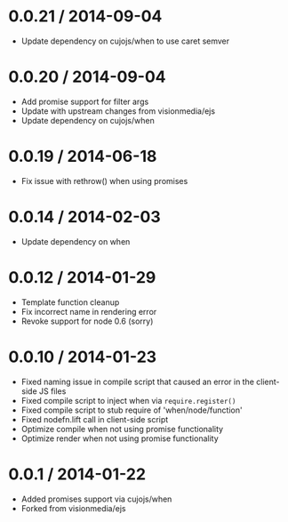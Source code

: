 0.0.21 / 2014-09-04
==================

 * Update dependency on cujojs/when to use caret semver

0.0.20 / 2014-09-04
==================

 * Add promise support for filter args
 * Update with upstream changes from visionmedia/ejs
 * Update dependency on cujojs/when

0.0.19 / 2014-06-18
==================

 * Fix issue with rethrow() when using promises

0.0.14 / 2014-02-03
==================

 * Update dependency on when

0.0.12 / 2014-01-29
==================

 * Template function cleanup
 * Fix incorrect name in rendering error
 * Revoke support for node 0.6 (sorry)

0.0.10 / 2014-01-23
==================

 * Fixed naming issue in compile script that caused an error in the client-side JS files
 * Fixed compile script to inject when via `require.register()`
 * Fixed compile script to stub require of 'when/node/function'
 * Fixed nodefn.lift call in client-side script
 * Optimize compile when not using promise functionality
 * Optimize render when not using promise functionality

0.0.1 / 2014-01-22
==================

 * Added promises support via cujojs/when
 * Forked from visionmedia/ejs
